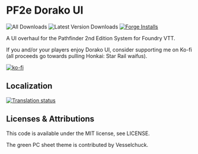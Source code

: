 # PF2e Dorako UI

![All Downloads](https://img.shields.io/github/downloads/dorako/pf2e-dorako-ui/total?color=5e0000&label=All%20Downloads)
![Latest Version Downloads](https://img.shields.io/github/downloads/dorako/pf2e-dorako-ui/latest/total?color=171f69&label=Latest%20Version%20Downloads&sort=semver)
[![Forge Installs](https://img.shields.io/badge/dynamic/json?label=Forge%20Installs&query=package.installs&suffix=%25&url=https%3A%2F%2Fforge-vtt.com%2Fapi%2Fbazaar%2Fpackage%2Fpf2e-dorako-ui&colorB=e9d7a1)](https://forge-vtt.com/bazaar#package=pf2e-dorako-ui)

A UI overhaul for the Pathfinder 2nd Edition System for Foundry VTT.

If you and/or your players enjoy Dorako UI, consider supporting me on Ko-fi (all proceeds go towards pulling Honkai: Star Rail waifus).

[![ko-fi](https://ko-fi.com/img/githubbutton_sm.svg)](https://ko-fi.com/B0B8X7O6Q)

## Localization

<a href="https://weblate.foundryvtt-hub.com/engage/pf2e-dorako-ui/">
<img src="https://weblate.foundryvtt-hub.com/widgets/pf2e-dorako-ui/-/multi-auto.svg" alt="Translation status" /></a>

## Licenses & Attributions

This code is available under the MIT license, see LICENSE.

The green PC sheet theme is contributed by Vesselchuck.
